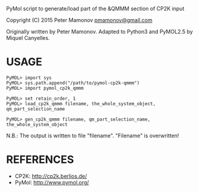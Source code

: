 PyMol script to generate/load part of the &QMMM section of CP2K input

Copyright (C) 2015 Peter Mamonov <pmamonov@gmail.com>

Originally written by Peter Mamonov. Adapted to Python3 and PyMOL2.5 by Miquel Canyelles.

# USAGE

```
PyMOL> import sys
PyMOL> sys.path.append("/path/to/pymol-cp2k-qmmm")
PyMOL> import pymol_cp2k_qmmm

PyMOL> set retain_order, 1
PyMOL> load_cp2k_qmmm filename, the_whole_system_object, qm_part_selection_name

PyMOL> gen_cp2k_qmmm filename, qm_part_selection_name, the_whole_system_object
```

N.B.: The output is written to file "filename". "Filename" is overwritten!

# REFERENCES

- CP2K: http://cp2k.berlios.de/
- PyMol: http://www.pymol.org/

